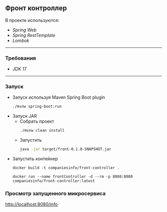 Фронт контроллер
----------------

В проекте используются:

- _Spring Web_
- _Spring RestTemplate_
- _Lombok_

___

### Требования

- JDK 17

---

### Запуск
* Запуск используя Maven Spring Boot plugin
    ```bash
    ./mvnw spring-boot:run
    ```
* Запуск JAR
  * Собрать проект
      ```bash
      ./mvnw clean install
      ```
  * Запустить
      ```bash
      java -jar target/front-0.1.0-SNAPSHOT.jar
      ```
* Запустить контейнер
  ```shell
  docker build -t companiesinfo/front-controller .
  ```
  ```shell
  docker run --name frontController -d --rm -p 8080:8080 companiesinfo/front-controller:latest
  ```

### Просмотр запущенного микросервиса
[http://localhost:8080/info](http://localhost:8080/info)